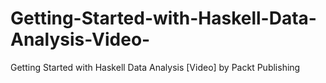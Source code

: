 # Getting-Started-with-Haskell-Data-Analysis-Video-
Getting Started with Haskell Data Analysis [Video] by Packt Publishing

